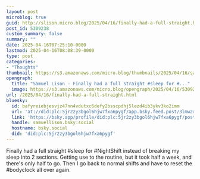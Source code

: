 ```yaml
---
layout: post
microblog: true
guid: http://slison.micro.blog/2025/04/16/finally-had-a-full-straight.html
post_id: 5309238
custom_summary: false
summary: ""
date: 2025-04-16T07:25:10-0000
lastmod: 2025-04-16T08:08:39-0000
type: post
categories:
- "Thoughts"
thumbnail: https://s3.amazonaws.com/micro.blog/thumbnails/2025/04/16/samuellison.com/72f2a8720fd9e900bcfc8c0f0ee30a21.png
opengraph:
  title: "Samuel Lison - Finally had a full straight #sleep for #..."
  image: https://s3.amazonaws.com/micro.blog/opengraph/2025/04/16/5309238.png
url: /2025/04/16/finally-had-a-full-straight.html
bluesky:
  id: bafyreiebjesvjz47nn4vdutxc6defy2bsscpdhj5lezd4ib3ykv3ko2imm
  url: 'at://did:plc:5jr2zy3bgol6hjw7fxa6pygf/app.bsky.feed.post/3lmw2rtteff2v'
  link: 'https://bsky.app/profile/did:plc:5jr2zy3bgol6hjw7fxa6pygf/post/3lmw2rtteff2v'
  handle: samuellison.bsky.social
  hostname: bsky.social
  did: 'did:plc:5jr2zy3bgol6hjw7fxa6pygf'
---
```


Finally had a full straight #sleep for #NightShift instead of breaking my sleep into 2 sections. Getting use to the routine, but it took half a week, and there's only half to go. Then I go back to normal shifts and have to reset the #bodyclock all over again.
